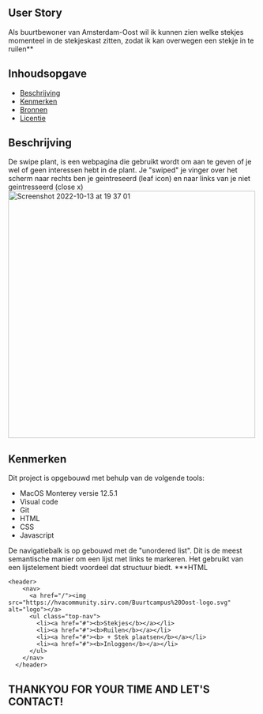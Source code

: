 ## User Story
 Als buurtbewoner van Amsterdam-Oost wil ik kunnen zien welke stekjes momenteel in de stekjeskast zitten, zodat ik kan overwegen een stekje in te ruilen**


## Inhoudsopgave

  * [Beschrijving](#beschrijving)
  * [Kenmerken](#kenmerken)
  * [Bronnen](#bronnen)
  * [Licentie](#licentie)


## Beschrijving
De swipe plant, is een webpagina die gebruikt wordt om aan te geven of je wel of geen interessen hebt in de plant. Je "swiped" je vinger over het scherm naar rechts ben je geintreseerd (leaf icon) en naar links van je niet geintresseerd (close x)
<img width="500" alt="Screenshot 2022-10-13 at 19 37 01" src="https://user-images.githubusercontent.com/106346778/195667583-763d0dc1-af96-43f3-9e63-4a8d4231ed1e.png">


## Kenmerken

Dit project is opgebouwd met behulp van de volgende tools:
* MacOS Monterey versie 12.5.1 
* Visual code
* Git
* HTML 
* CSS
* Javascript


De navigatiebalk is op gebouwd met de "unordered list". Dit is de meest semantische manier om een lijst met links te markeren. Het gebruikt van een lijstelement biedt voordeel dat structuur biedt. 
***HTML

```
<header>
    <nav>
      <a href="/"><img src="https://hvacommunity.sirv.com/Buurtcampus%20Oost-logo.svg" alt="logo"></a>
      <ul class="top-nav">
        <li><a href="#"><b>Stekjes</b></a></li>
        <li><a href="#"><b>Ruilen</b></a></li>
        <li><a href="#"><b> + Stek plaatsen</b></a></li>
        <li><a href="#"><b>Inloggen</b></a></li>
      </ul>
    </nav>
  </header>
```


<h2> THANKYOU FOR YOUR TIME AND LET'S CONTACT! </h2>



